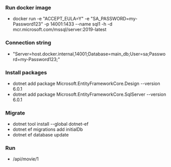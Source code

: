 ### Run docker image
- docker run -e "ACCEPT_EULA=Y" -e "SA_PASSWORD=my-Password123" -p 14001:1433 --name sql1 -h -d mcr.microsoft.com/mssql/server:2019-latest

### Connection string
- "Server=host.docker.internal,14001;Database=main_db;User=sa;Password=my-Password123;"

### Install packages
- dotnet add package Microsoft.EntityFrameworkCore.Design --version 6.0.1
- dotnet add package Microsoft.EntityFrameworkCore.SqlServer --version 6.0.1

### Migrate
- dotnet tool install --global dotnet-ef
- dotnet ef migrations add initialDb
- dotnet ef database update

### Run
- /api/movie/1